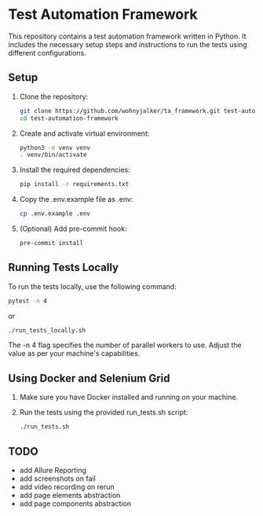 # Test Automation Framework

This repository contains a test automation framework written in Python. It includes the necessary setup steps and instructions to run the tests using different configurations.

## Setup

1. Clone the repository:

   ```bash
   git clone https://github.com/wohnyjalker/ta_framework.git test-automation-framework
   cd test-automation-framework
   ```
2. Create and activate virtual environment:
   ```bash
   python3 -m venv venv
   . venv/bin/activate
   ```

3. Install the required dependencies:
    ```bash
    pip install -r requirements.txt
    ```

4. Copy the .env.example file as .env:
    ```bash
    cp .env.example .env
    ```

5. (Optional) Add pre-commit hook:

   ```bash
   pre-commit install
   ```



## Running Tests Locally

To run the tests locally, use the following command:
```bash
pytest -n 4
```
or
```bash
./run_tests_locally.sh
```
The -n 4 flag specifies the number of parallel workers to use. Adjust the value as per your machine's capabilities.

## Using Docker and Selenium Grid

1. Make sure you have Docker installed and running on your machine.

2. Run the tests using the provided run_tests.sh script:

    ```bash
    ./run_tests.sh
    ```

## TODO
* add Allure Reporting
* add screenshots on fail
* add video recording on rerun
* add page elements abstraction
* add page components abstraction
